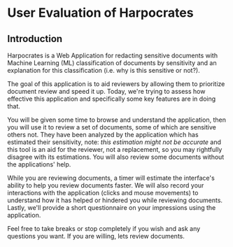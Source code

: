 # User Evaluation of Harpocrates

## Introduction

Harpocrates is a Web Application for redacting sensitive documents with Machine Learning (ML) classification of documents by sensitivity and an explanation for this classification (i.e. why is this sensitive or not?).

The goal of this application is to aid reviewers by allowing them to prioritize document review and speed it up. Today, we're trying to assess how effective this application and specifically some key features are in doing that.

You will be given some time to browse and understand the application, then you will use it to review a set of documents, some of which are sensitive others not. They have been analyzed by the application which has estimated their sensitivity, note: _this estimation might not be accurate_ and this tool is an aid for the reviewer, not a replacement, so you may rightfully disagree with its estimations. You will also review some documents without the applications' help.

While you are reviewing documents, a timer will estimate the interface's ability to help you review documents faster. We will also record your interactions with the application (clicks and mouse movements) to understand how it has helped or hindered you while reviewing documents. Lastly, we'll provide a short questionnaire on your impressions using the application.

Feel free to take breaks or stop completely if you wish and ask any questions you want. If you are willing, lets review documents.
